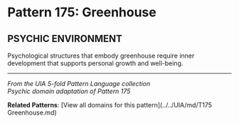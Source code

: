 # Pattern 175: Greenhouse

## PSYCHIC ENVIRONMENT

Psychological structures that embody greenhouse require inner development that supports personal growth and well-being.

---

*From the UIA 5-fold Pattern Language collection*  
*Psychic domain adaptation of Pattern 175*

**Related Patterns**: [View all domains for this pattern](../../UIA/md/T175 Greenhouse.md)